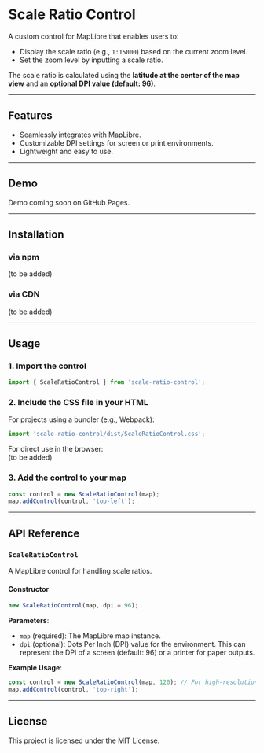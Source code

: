 # Scale Ratio Control  

A custom control for MapLibre that enables users to:  
- Display the scale ratio (e.g., `1:15000`) based on the current zoom level.  
- Set the zoom level by inputting a scale ratio.  

The scale ratio is calculated using the **latitude at the center of the map view** and an **optional DPI value (default: 96)**.  

---

## Features  

- Seamlessly integrates with MapLibre.  
- Customizable DPI settings for screen or print environments.
- Lightweight and easy to use.  

---

## Demo  

Demo coming soon on GitHub Pages.  

---

## Installation  

### via npm  

(to be added)

### via CDN  

(to be added)

---

## Usage  

### 1. Import the control  

```javascript  
import { ScaleRatioControl } from 'scale-ratio-control';  
```  

### 2. Include the CSS file in your HTML  

For projects using a bundler (e.g., Webpack):  
```javascript  
import 'scale-ratio-control/dist/ScaleRatioControl.css';  
```  

For direct use in the browser:  
(to be added)

### 3. Add the control to your map  

```javascript  
const control = new ScaleRatioControl(map);  
map.addControl(control, 'top-left');  
```  

---

## API Reference  

### `ScaleRatioControl`  

A MapLibre control for handling scale ratios.  

#### Constructor  

```javascript  
new ScaleRatioControl(map, dpi = 96);  
```  

**Parameters**:  
- `map` (required): The MapLibre map instance.  
- `dpi` (optional): Dots Per Inch (DPI) value for the environment. This can represent the DPI of a screen (default: 96) or a printer for paper outputs.  


**Example Usage**:  
```javascript  
const control = new ScaleRatioControl(map, 120); // For high-resolution screens  
map.addControl(control, 'top-right');  
```  

---

## License  

This project is licensed under the MIT License.  
